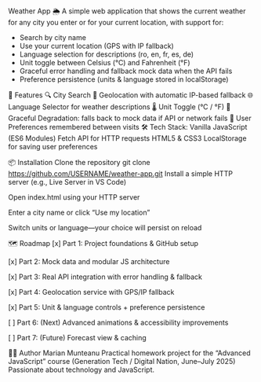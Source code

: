 Weather App 🌦️
A simple web application that shows the current weather for any city you enter or for your current location, with support for:

- Search by city name
- Use your current location (GPS with IP fallback)
- Language selection for descriptions (ro, en, fr, es, de)
- Unit toggle between Celsius (°C) and Fahrenheit (°F)
- Graceful error handling and fallback mock data when the API fails
- Preference persistence (units & language stored in localStorage)

🚀 Features
🔍 City Search
📍 Geolocation with automatic IP-based fallback
🌐 Language Selector for weather descriptions
🌡️ Unit Toggle (°C / °F)
🔄 Graceful Degradation: falls back to mock data if API or network fails
💾 User Preferences remembered between visits
🛠️ Tech Stack:
Vanilla JavaScript (ES6 Modules)
Fetch API for HTTP requests
HTML5 & CSS3
LocalStorage for saving user preferences

📦 Installation
Clone the repository
git clone https://github.com/USERNAME/weather-app.git
Install a simple HTTP server (e.g., Live Server in VS Code)

Open index.html using your HTTP server

Enter a city name or click “Use my location”

Switch units or language—your choice will persist on reload

🗺️ Roadmap [x] Part 1: Project foundations & GitHub setup

[x] Part 2: Mock data and modular JS architecture

[x] Part 3: Real API integration with error handling & fallback

[x] Part 4: Geolocation service with GPS/IP fallback

[x] Part 5: Unit & language controls + preference persistence

[ ] Part 6: (Next) Advanced animations & accessibility improvements

[ ] Part 7: (Future) Forecast view & caching

👨‍💻 Author Marian Munteanu Practical homework project for the “Advanced JavaScript” course (Generation Tech / Digital Nation, June–July 2025) Passionate about technology and JavaScript.
